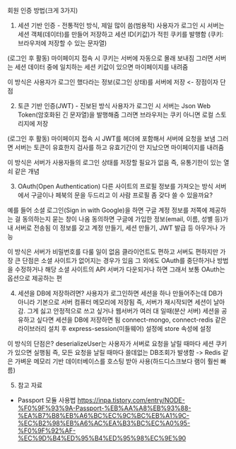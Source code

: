회원 인증 방법(크게 3가지)

1. 세션 기반 인증 - 전통적인 방식, 제일 많이 씀(범용적)
사용자가 로그인 시 서버는 세션 객체(데이터)를 만들어 저장하고 세션 ID(키값)가 적힌 쿠키를 발행함
(쿠키: 브라우저에 저장할 수 있는 문자열)

(로그인 후 활동) 마이페이지 접속 시 쿠키는 서버에 자동으로 몰래 보내짐
그러면 서버는 세션 데이터 중에 일치하는 세션 키값이 있으면 마이페이지를 내려줌

이 방식은 사용자가 로그인 했다라는 정보(로그인 상태)를 서버에 저장 <- 장점이자 단점

2. 토큰 기반 인증(JWT) - 진보된 방식
사용자가 로그인 시 서버는 Json Web Token(암호화된 긴 문자열)을 발행해줌
그러면 브라우저는 쿠키 아니면 로컬 스토리지에 저장

(로그인 후 활동) 마이페이지 접속 시 JWT를 헤더에 포함해서 서버에 요청을 보냄
그러면 서버는 토큰이 유효한지 검사를 하고 유효기간이 안 지났으면 마이페이지를 내려줌

이 방식은 서버가 사용자들의 로그인 상태를 저장할 필요가 없음
즉, 유통기한이 있는 열쇠 같은 개념

3. OAuth(Open Authentication)
다른 사이트의 프로필 정보를 가져오는 방식
서버에서 구글이나 페북의 문을 두드리고 이 사람 프로필 좀 갖다 쓸 수 있을까요?

예를 들어 소셜 로그인(Sign in with Google)을 하면 
구글 계정 정보를 저쪽에 제공하는 걸 동의하는지 묻는 창이 나옴
동의하면 구글에 가입한 정보(email, 이름, 성별 등)가 내 서버로 전송됨
이 정보를 갖고 계정 만들기, 세션 만들기, JWT 발급 등 아무거나 가능

이 방식은 서버가 비밀번호를 다룰 일이 없음
클라이언트도 편하고 서버도 편하지만
가장 큰 단점은 소셜 사이트가 없어지는 경우가 있음
그 외에도 OAuth를 중단하거나 방법을 수정하거나 해당 소셜 사이트의 API 서버가 다운되거나 하면
그래서 보통 OAuth는 옵션으로 제공하는 편

4. 세션을 DB에 저장하려면?
사용자가 로그인하면 세션을 하나 만들어주는데 DB가 아니라 기본으로 서버 컴퓨터 메모리에 저장됨
즉, 서버가 재시작되면 세션이 날아감.
그게 싫고 안정적으로 쓰고 싶거나 웹서버가 여러 대 일때(분산 서버) 세션을 공유하고 싶다면 세션을 DB에 저장하면 됨
connect-mongo, connect-redis 같은 라이브러리 설치 후 express-session(미들웨어) 설정에 store 속성에 설정

이 방식의 단점은?
deserializeUser는 사용자가 서버로 요청을 날릴 때마다 세션 쿠키가 있으면 실행됨
즉, 모든 요청을 날릴 때마다 쓸데없는 DB조회가 발생함
-> Redis 같은 가벼운 메모리 기반 데이터베이스를 호스팅 받아 사용(하드디스크보다 램이 훨씬 빠름)

5. 참고 자료
- Passport 모듈 사용법 
https://inpa.tistory.com/entry/NODE-%F0%9F%93%9A-Passport-%EB%AA%A8%EB%93%88-%EA%B7%B8%EB%A6%BC%EC%9C%BC%EB%A1%9C-%EC%B2%98%EB%A6%AC%EA%B3%BC%EC%A0%95-%F0%9F%92%AF-%EC%9D%B4%ED%95%B4%ED%95%98%EC%9E%90